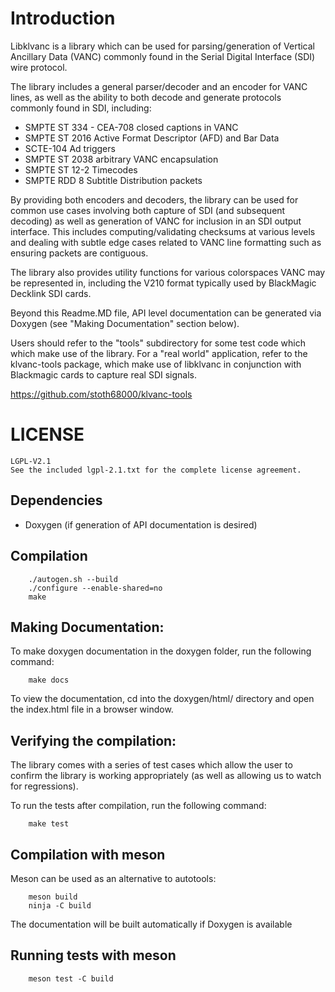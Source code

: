 # Introduction

Libklvanc is a library which can be used for parsing/generation of Vertical
Ancillary Data (VANC) commonly found in the Serial Digital Interface (SDI) wire protocol.

The library includes a general parser/decoder and an encoder for
VANC lines, as well as the ability to both decode and generate protocols
commonly found in SDI, including:
- SMPTE ST 334 - CEA-708 closed captions in VANC
- SMPTE ST 2016 Active Format Descriptor (AFD) and Bar Data
- SCTE-104 Ad triggers
- SMPTE ST 2038 arbitrary VANC encapsulation
- SMPTE ST 12-2 Timecodes
- SMPTE RDD 8 Subtitle Distribution packets

By providing both encoders and decoders, the library can be used for common
use cases involving both capture of SDI (and subsequent decoding) as well as
generation of VANC for inclusion in an SDI output interface.  This includes
computing/validating checksums at various levels and dealing with subtle edge
cases related to VANC line formatting such as ensuring packets are contiguous.
 
The library also provides utility functions for various colorspaces VANC
may be represented in, including the V210 format typically used by
BlackMagic Decklink SDI cards.

Beyond this Readme.MD file, API level documentation can be generated via
Doxygen (see "Making Documentation" section below).

Users should refer to the "tools" subdirectory for some test code which
which make use of the library.  For a "real world" application, refer to
the klvanc-tools package, which make use of libklvanc in conjunction with
Blackmagic cards to capture real SDI signals.

https://github.com/stoth68000/klvanc-tools

# LICENSE

	LGPL-V2.1
	See the included lgpl-2.1.txt for the complete license agreement.

## Dependencies
* Doxygen (if generation of API documentation is desired)

## Compilation

        ./autogen.sh --build
        ./configure --enable-shared=no
        make

## Making Documentation:
To make doxygen documentation in the doxygen folder, run the following command:

        make docs

To view the documentation, cd into the doxygen/html/ directory and open the index.html file in a browser window.
## Verifying the compilation:
The library comes with a series of test cases which allow the user to confirm
the library is working appropriately (as well as allowing us to watch for
regressions).

To run the tests after compilation, run the following command:

        make test

## Compilation with meson

Meson can be used as an alternative to autotools:

        meson build
        ninja -C build

The documentation will be built automatically if Doxygen is available

## Running tests with meson

        meson test -C build
